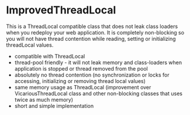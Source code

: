 # ImprovedThreadLocal
This is a ThreadLocal compatible class that does not leak class loaders when you redeploy your web application. It is completely non-blocking so you will not have thread contention while reading, setting or initializing threadLocal values.

* compatible with ThreadLocal
* thread-pool friendly - it will not leak memory and class-loaders when application is stopped or thread removed from the pool
* absolutely no thread contention (no synchronization or locks for accessing, initializing or removing thread local values)
* same memory usage as ThreadLocal (improvement over VicariousThreadLocal class and other non-blocking classes that uses twice as much memory)
* short and simple implementation 
